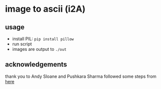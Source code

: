 # image to ascii (i2A)
## usage
- install PIL: `pip install pillow`
- run script
- images are output to `./out`

## acknowledgements
thank you to Andy Sloane and Pushkara Sharma
followed some steps from [here](https://pub.towardsai.net/convert-images-to-ascii-art-images-using-python-90261de03c53)